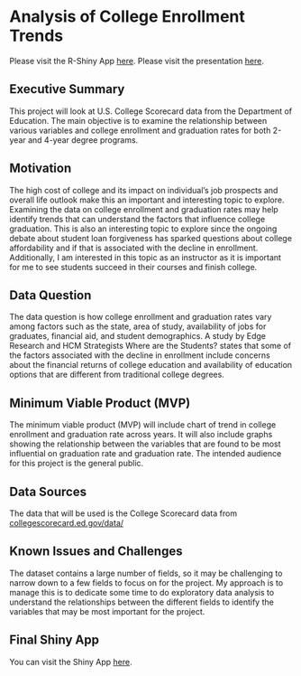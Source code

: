 # Analysis of College Enrollment Trends
Please visit the R-Shiny App [here](https://essete-tsahai.shinyapps.io/trends_college_enrollment/?_ga=2.130579535.1513031207.1678554968-1688126502.1673568243).
Please visit the presentation [here](https://docs.google.com/presentation/d/1Ais1DHQBv-8MhLPo8oviGmbtCG8VagUdVSASEsFpvkU/edit?usp=sharing).

## Executive Summary
This project will look at U.S. College Scorecard data from the Department of Education. The main objective is to examine the relationship between various variables and college enrollment and graduation rates for both 2-year and 4-year degree programs.  

## Motivation
The high cost of college and its impact on individual’s job prospects and overall life outlook make this an important and interesting topic to explore. Examining the data on college enrollment and graduation rates may help identify trends that can understand the factors that influence college graduation. This is also an interesting topic to explore since the ongoing debate about student loan forgiveness has sparked questions about college affordability and if that is associated with the decline in enrollment.  Additionally, I am interested in this topic as an instructor as it is important for me to see students succeed in their courses and finish college. 

## Data Question
The data question is how college enrollment and graduation rates vary among factors such as the state, area of study, availability of jobs for graduates, financial aid, and student demographics. 
A study by Edge Research and HCM Strategists Where are the Students? states that some of the factors associated with the decline in enrollment include concerns about the financial returns of college education and availability of education options that are different from traditional college degrees. 

## Minimum Viable Product (MVP)
The minimum viable product (MVP) will include chart of trend in college enrollment and graduation rate across years. It will also include graphs showing the relationship between the variables that are found to be most influential on graduation rate and graduation rate. The intended audience for this project is the general public. 


## Data Sources
The data that will be used is the College Scorecard data from [collegescorecard.ed.gov/data/](https://collegescorecard.ed.gov/data/) 

## Known Issues and Challenges
The dataset contains a large number of fields, so it may be challenging to narrow down to a few fields to focus on for the project. My approach is to manage this is to dedicate some time to do exploratory data analysis to understand the relationships between the different fields to identify the variables that may be most important for the project.

## Final Shiny App
You can visit the Shiny App [here](https://essete-tsahai.shinyapps.io/trends_college_enrollment/?_ga=2.130579535.1513031207.1678554968-1688126502.1673568243).
